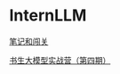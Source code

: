 # InternLLM

[笔记和闯关](https://best365.top/logs/)

[书生大模型实战营（第四期）](https://github.com/InternLM/Tutorial)
